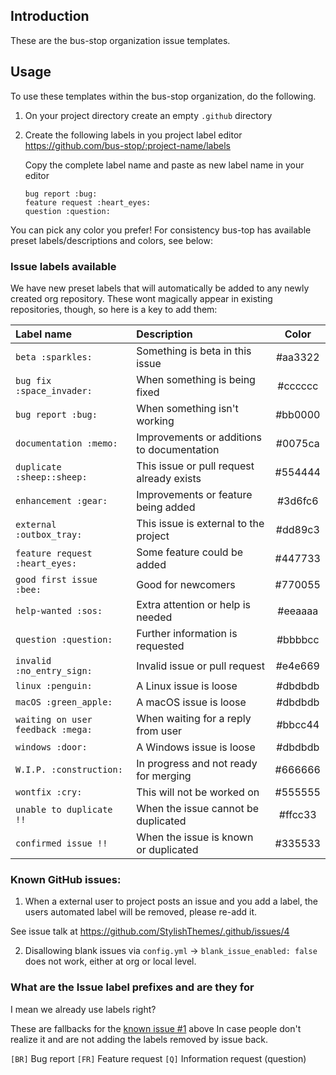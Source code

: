 ## Introduction

These are the bus-stop organization issue templates.


## Usage

To use these templates within the bus-stop organization, do the following.

1. On your project directory create an empty `.github` directory
2. Create the following labels in you project label editor
   https://github.com/bus-stop/:project-name/labels

   Copy the complete label name and paste as new label name in your editor

   `bug report :bug:`<br>
   `feature request :heart_eyes:`<br>
   `question :question:`<br>

You can pick any color you prefer! 
For consistency bus-top has available preset labels/descriptions and colors, see below:

### Issue labels available

We have new preset labels that will automatically be added to any newly created org repository.
These wont magically appear in existing repositories, though, so here is a key to add them:


| Label name                        | Description                                | Color   |
| :-------------------------------- | :----------------------------------------- | :-----: |
| `beta :sparkles:`                 | Something is beta in this issue            | #aa3322 |
| `bug fix :space_invader:`         | When something is being fixed              | #cccccc |
| `bug report :bug:`                | When something isn't working               | #bb0000 |
| `documentation :memo:`            | Improvements or additions to documentation | #0075ca |
| `duplicate :sheep::sheep:`        | This issue or pull request already exists  | #554444 |
| `enhancement :gear:`              | Improvements or feature being added        | #3d6fc6 |
| `external :outbox_tray:`          | This issue is external to the project      | #dd89c3 |
| `feature request :heart_eyes:`    | Some feature could be added                | #447733 |
| `good first issue :bee:`          | Good for newcomers                         | #770055 |
| `help-wanted :sos:`               | Extra attention or help is needed          | #eeaaaa |
| `question :question:`             | Further information is requested           | #bbbbcc |
| `invalid :no_entry_sign:`         | Invalid issue or pull request              | #e4e669 |
| `linux :penguin:`                 | A Linux issue is loose                     | #dbdbdb |
| `macOS :green_apple:`             | A macOS issue is loose                     | #dbdbdb |
| `waiting on user feedback :mega:` | When waiting for a reply from user         | #bbcc44 |
| `windows :door:`                  | A Windows issue is loose                   | #dbdbdb |
| `W.I.P. :construction:`           | In progress and not ready for merging      | #666666 |
| `wontfix :cry:`                   | This will not be worked on                 | #555555 |
| `unable to duplicate !!`          | When the issue cannot be duplicated        | #ffcc33 |
| `confirmed issue !!`              | When the issue is known or duplicated      | #335533 |

### Known GitHub issues:

1. When a external user to project posts an issue and you add a label,
the users automated label will be removed, please re-add it.

See issue talk at https://github.com/StylishThemes/.github/issues/4

2. Disallowing blank issues via `config.yml` -> `blank_issue_enabled: false` does not work,
either at org or local level.

### What are the Issue label prefixes and are they for
I mean we already use labels right?

These are fallbacks for the [known issue #1](#known-github-issues) above
In case people don't realize it and are not adding the labels removed by issue back. 


`[BR]` Bug report
`[FR]` Feature request
`[Q]` Information request (question)
